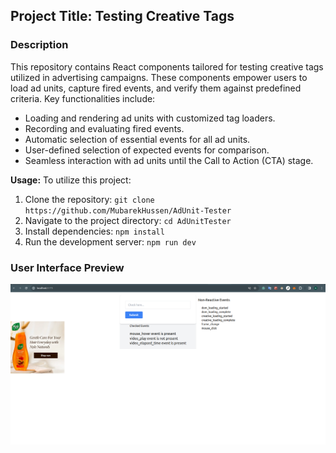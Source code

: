 ## Project Title: Testing Creative Tags

### Description

This repository contains React components tailored for testing creative tags utilized in advertising campaigns. These components empower users to load ad units, capture fired events, and verify them against predefined criteria. Key functionalities include:

- Loading and rendering ad units with customized tag loaders.
- Recording and evaluating fired events.
- Automatic selection of essential events for all ad units.
- User-defined selection of expected events for comparison.
- Seamless interaction with ad units until the Call to Action (CTA) stage.

**Usage:**
To utilize this project:

1. Clone the repository: `git clone https://github.com/MubarekHussen/AdUnit-Tester`
2. Navigate to the project directory: `cd AdUnitTester`
3. Install dependencies: `npm install`
4. Run the development server: `npm run dev`

### User Interface Preview

![AdUnitTester Interface](./Screenshot/Screenshot%20from%202024-03-25%2016-04-23.png)
